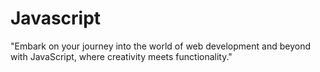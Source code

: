 # Javascript
"Embark on your journey into the world of web development and beyond with JavaScript, where creativity meets functionality."
